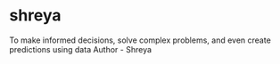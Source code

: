 # shreya
To make informed decisions, solve complex problems, and even create predictions using data
Author - Shreya

